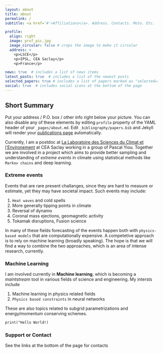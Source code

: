 ```yaml
---
layout: about
title: about
permalink: /
subtitle: <a href='#'>Affiliations</a>. Address. Contacts. Moto. Etc.

profile:
  align: right
  image: prof_pic.jpg
  image_circular: false # crops the image to make it circular
  address: >
    <p>LSCE</p>
    <p>IPSL, CEA Saclay</p>
    <p>France</p>

news: true  # includes a list of news items
latest_posts: true  # includes a list of the newest posts
selected_papers: true # includes a list of papers marked as "selected={true}"
social: true  # includes social icons at the bottom of the page
---
```


## Short Summary

Put your address / P.O. box / other info right below your picture. You can also disable any of these elements by editing `profile` property of the YAML header of your `_pages/about.md`. Edit `_bibliography/papers.bib` and Jekyll will render your [publications page](/al-folio/publications/) automatically.

Currently, I am a postdoc at [La Laboratoire des Sciences du Climat et l'Environement](https://www.lsce.ipsl.fr) at CEA Saclay working in a group of Pascal Yiou. Together we are involved in a project which aims to provide better sampling and understanding of *extreme events* in climate using statistical methods like `Markov chains` and deep learning. 

### Extreme events

Events that are rare present challanges, since they are hard to measure or estimate, yet they may have societal impact. Such events may include:

1. `Heat waves` and cold spells
2. More generally tipping points in climate
3. Reversal of dynamo
3. Coronal mass ejections, geomagnetic activity
4. Tokamak disruptions, Fusion science

In many of these fields forecasting of the events happen both with `physics-based models` that are computationally expensive. A competetive approach is to rely on machine learning (broadly speaking). The hope is that we will find a way to combine the two approaches, which is an area of intense research, currently.

### Machine Learning

I am involved currently in **Machine learning**, which is becoming a _maintstream_ tool in various fields of science and engineering. My intersts include

1. Machine learning in physics related fields
2. `Physics based constraints` in neural networks

These are also topics related to subgrid parametrizations and energy/momentum conserving schemes.

```markdown
print("Hello World!)
```

### Support or Contact

See the links at the bottom of the page for contacts
